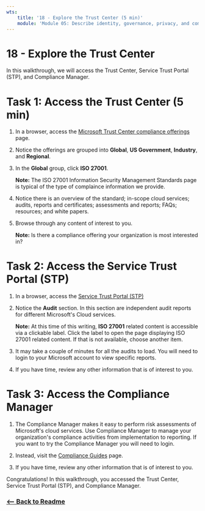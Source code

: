 ```yaml
---
wts:
    title: '18 - Explore the Trust Center (5 min)'
    module: 'Module 05: Describe identity, governance, privacy, and compliance features'
---
```

# 18 - Explore the Trust Center

In this walkthrough, we will access the Trust Center, Service Trust Portal (STP), and Compliance Manager.

# Task 1: Access the Trust Center (5 min)

1. In a browser, access the [Microsoft Trust Center compliance offerings](https://docs.microsoft.com/en-us/microsoft-365/compliance/offering-home) page.

2. Notice the offerings are grouped into **Global**, **US Government**, **Industry**, and **Regional**.

3. In the **Global** group, click **ISO 27001**. 

    **Note:** The ISO 27001 Information Security Management Standards page is typical of the type of complaince information we provide.

4. Notice there is an overview of the standard; in-scope cloud services; audits, reports and certificates; assessments and reports; FAQs; resources; and white papers. 

5. Browse through any content of interest to you. 

    **Note:** Is there a compliance offering your organization is most interested in?

# Task 2: Access the Service Trust Portal (STP)

1. In a browser, access the [Service Trust Portal (STP)](https://servicetrust.microsoft.com)

2. Notice the **Audit** section. In this section are independent audit reports for different Microsoft's Cloud services.

    **Note:** At this time of this writing, **ISO 27001** related content is accessible via a clickable label. Click the label to open the page displaying ISO 27001 related content. If that is not available, choose another item. 

3. It may take a couple of minutes for all the audits to load. You will need to login to your Microsoft account to view specific reports.

4. If you have time, review any other information that is of interest to you. 

# Task 3: Access the Compliance Manager

1. The Compliance Manager makes it easy to perform risk assessments of Microsoft's cloud services. Use Compliance Manager to manage your organization's compliance activities from implementation to reporting. If you want to try the Compliance Manager you will need to login.

2. Instead, visit the [Compliance Guides](https://servicetrust.microsoft.com/Documents/TrustDocuments) page. 

3. If you have time, review any other information that is of interest to you. 

Congratulations! In this walkthrough, you accessed the Trust Center, Service Trust Portal (STP), and Compliance Manager.


### [<-- Back to Readme](../../../readme.md)